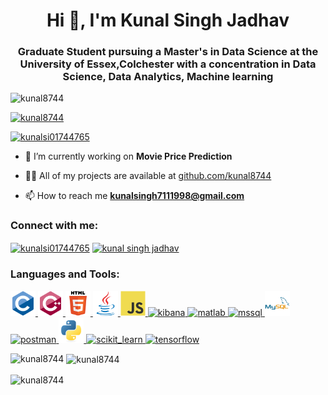 <h1 align="center">Hi 👋, I'm Kunal Singh Jadhav</h1>
<h3 align="center">Graduate Student pursuing a Master's in Data Science at the University of Essex,Colchester with a concentration in Data Science, Data Analytics, Machine learning</h3>

<p align="left"> <img src="https://komarev.com/ghpvc/?username=kunal8744&label=Profile%20views&color=0e75b6&style=flat" alt="kunal8744" /> </p>

<p align="left"> <a href="https://github.com/ryo-ma/github-profile-trophy"><img src="https://github-profile-trophy.vercel.app/?username=kunal8744" alt="kunal8744" /></a> </p>

<p align="left"> <a href="https://twitter.com/kunalsi01744765" target="blank"><img src="https://img.shields.io/twitter/follow/kunalsi01744765?logo=twitter&style=for-the-badge" alt="kunalsi01744765" /></a> </p>

- 🔭 I’m currently working on **Movie Price Prediction**

- 👨‍💻 All of my projects are available at [github.com/kunal8744](github.com/kunal8744)

- 📫 How to reach me **kunalsingh7111998@gmail.com**

<h3 align="left">Connect with me:</h3>
<p align="left">
<a href="https://twitter.com/kunalsi01744765" target="blank"><img align="center" src="https://raw.githubusercontent.com/rahuldkjain/github-profile-readme-generator/master/src/images/icons/Social/twitter.svg" alt="kunalsi01744765" height="30" width="40" /></a>
<a href="https://linkedin.com/in/kunal singh jadhav" target="blank"><img align="center" src="https://raw.githubusercontent.com/rahuldkjain/github-profile-readme-generator/master/src/images/icons/Social/linked-in-alt.svg" alt="kunal singh jadhav" height="30" width="40" /></a>
</p>

<h3 align="left">Languages and Tools:</h3>
<p align="left"> <a href="https://www.cprogramming.com/" target="_blank"> <img src="https://raw.githubusercontent.com/devicons/devicon/master/icons/c/c-original.svg" alt="c" width="40" height="40"/> </a> <a href="https://www.w3schools.com/cpp/" target="_blank"> <img src="https://raw.githubusercontent.com/devicons/devicon/master/icons/cplusplus/cplusplus-original.svg" alt="cplusplus" width="40" height="40"/> </a> <a href="https://www.w3.org/html/" target="_blank"> <img src="https://raw.githubusercontent.com/devicons/devicon/master/icons/html5/html5-original-wordmark.svg" alt="html5" width="40" height="40"/> </a> <a href="https://www.java.com" target="_blank"> <img src="https://raw.githubusercontent.com/devicons/devicon/master/icons/java/java-original.svg" alt="java" width="40" height="40"/> </a> <a href="https://developer.mozilla.org/en-US/docs/Web/JavaScript" target="_blank"> <img src="https://raw.githubusercontent.com/devicons/devicon/master/icons/javascript/javascript-original.svg" alt="javascript" width="40" height="40"/> </a> <a href="https://www.elastic.co/kibana" target="_blank"> <img src="https://www.vectorlogo.zone/logos/elasticco_kibana/elasticco_kibana-icon.svg" alt="kibana" width="40" height="40"/> </a> <a href="https://www.mathworks.com/" target="_blank"> <img src="https://upload.wikimedia.org/wikipedia/commons/2/21/Matlab_Logo.png" alt="matlab" width="40" height="40"/> </a> <a href="https://www.microsoft.com/en-us/sql-server" target="_blank"> <img src="https://www.svgrepo.com/show/303229/microsoft-sql-server-logo.svg" alt="mssql" width="40" height="40"/> </a> <a href="https://www.mysql.com/" target="_blank"> <img src="https://raw.githubusercontent.com/devicons/devicon/master/icons/mysql/mysql-original-wordmark.svg" alt="mysql" width="40" height="40"/> </a> <a href="https://postman.com" target="_blank"> <img src="https://www.vectorlogo.zone/logos/getpostman/getpostman-icon.svg" alt="postman" width="40" height="40"/> </a> <a href="https://www.python.org" target="_blank"> <img src="https://raw.githubusercontent.com/devicons/devicon/master/icons/python/python-original.svg" alt="python" width="40" height="40"/> </a> <a href="https://scikit-learn.org/" target="_blank"> <img src="https://upload.wikimedia.org/wikipedia/commons/0/05/Scikit_learn_logo_small.svg" alt="scikit_learn" width="40" height="40"/> </a> <a href="https://www.tensorflow.org" target="_blank"> <img src="https://www.vectorlogo.zone/logos/tensorflow/tensorflow-icon.svg" alt="tensorflow" width="40" height="40"/> </a> </p>

<p><img align="left" src="https://github-readme-stats.vercel.app/api/top-langs?username=kunal8744&show_icons=true&locale=en&layout=compact" alt="kunal8744" /></p>

<p>&nbsp;<img align="center" src="https://github-readme-stats.vercel.app/api?username=kunal8744&show_icons=true&locale=en" alt="kunal8744" /></p>

<p><img align="center" src="https://github-readme-streak-stats.herokuapp.com/?user=kunal8744&" alt="kunal8744" /></p>
